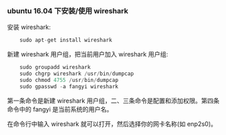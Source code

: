 
### ubuntu 16.04 下安装/使用 wireshark

安装 wireshark:
```s
    sudo apt-get install wireshark
```

新建 wireshark 用户组，把当前用户加入 wireshark 用户组:
```s
    sudo groupadd wireshark
    sudo chgrp wireshark /usr/bin/dumpcap
    sudo chmod 4755 /usr/bin/dumpcap
    sudo gpasswd -a fangyi wireshark
```
第一条命令是新建 wireshark 用户组，二、三条命令是配置和添加权限。第四条命令中的 fangyi 是当前系统的用户名。

在命令行中输入 wireshark 就可以打开，然后选择你的网卡名称(如 enp2s0)。
